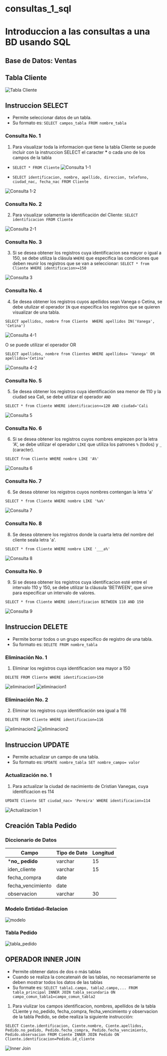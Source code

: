 # consultas_1_sql
#  Introduccion a las consultas a una BD usando SQL

## Base de Datos: Ventas
## Tabla Cliente

![Tabla Cliente](tabla_cliente.png "Tabla Cliente")

## Instruccion SELECT
- Permite seleccionar datos de un tabla.
- Su formato es: `SELECT campos_tabla FROM nombre_tabla`

### Consulta No. 1
1. Para visualizar toda la informacion que tiene la tabla Cliente se puede incluir con la instruccion SELECT el caracter **\*** o cada uno de los campos de la tabla

- `SELECT * FROM Cliente`
![Consulta 1-1](consulta1_1.png "Consulta 1-1")

- `SELECT identificacion, nombre, apellido, direccion, telefono, ciudad_nac, fecha_nac FROM Cliente`

![Consulta 1-2](consulta1_2.png "Consulta 1-2")


### Consulta No. 2

2. Para visualizar solamente la identificación del Cliente: `SELECT identificacion FROM Cliente`

![Consulta 2-1](consulta2_1.png "Consulta 2-1")

### Consulta No. 3
3. Si se desea obtener los registros cuya identificacion sea mayor o igual a 150, se debe utiliza la clásula `WHERE` que especifica las condiciones que deben reunir los registros que se van a seleccionar: `SELECT * from Cliente WHERE identificacion>=150`


![Consulta 3](consulta3.png "Consulta 3")

###  Consulta No. 4
4. Se desea obtener los registros cuyos apellidos sean Vanega o Cetina, se debe utulizar el operador `IN` que especifica los registros que se quieren  visualizar de una tabla.

`SELECT apellidos, nombre from Cliente  WHERE apellidos IN('Vanega', 'Cetina')`

![Consulta 4-1](consulta4_1.png "Consulta 4-1")


O se puede utilizar el operador OR

`SELECT apellidos, nombre from Clientes WHERE apellidos= 'Vanega' OR apellidos='Cetina'`

![Consulta 4-2](consulta4_2.png "Consulta 4-2")



###  Consulta No. 5
5. Se desea obtener los registros cuya identificación sea menor de 110 y la ciudad sea Cali, se debe utilizar el operador `AND`

`SELECT * from Cliente WHERE identificacion<=120 AND ciudad='Cali`

![Consulta 5](consulta5.png "Consulta 5")


###  Consulta No. 6
6. Si se desea obtener los registros cuyos nombres empiezen por la letra 'A', se debe utilizar el operador `LIKE` que utiliza los patrones `%` (todos) y `_` (caracter).

`SELECT from Cliente WHERE nombre LIKE 'A%'`

![Consulta 6](consulta6.png "Consulta 6")

###  Consulta No. 7
6. Se desea obtener los reigstros cuyos nombres contengan la letra 'a'


`SELECT * from Cliente WHERE nombre LIKE '%a%'`

![Consulta 7](consulta7.png "Consulta 7")

### Consulta No. 8

8. Se desea obtenere los registros donde la cuarta letra del nombre del cliente seala letra 'a'.

`SELECT * from Cliente WHERE nombre LIKE '___a%'`

![Consulta 8](consulta8.png "Consulta 8")


### Consulta No. 9

9. Si se desea obtener los registros cuya identificacion  esté entre el intervalo 110 y 150, se debe utilizar la cláusula 'BETWEEN', que sirve para especificar un intervalo de valores.

`SELECT * from Cliente WHERE identificacion BETWEEN 110 AND 150`

![Consulta 9](consulta9.png "Consulta 9")

## Instruccion DELETE
- Permite borrar todos o un grupo específico de registro de una tabla.
- Su formato es: `DELETE FROM nombre_tabla`

### Eliminación No. 1

1. Eliminar los registros cuya identificacion sea mayor a 150

`DELETE FROM Cliente WHERE identificacion>150`

![eliminacion1](eliminacion1.png "eliminacion1")
![eliminacion1](eliminacion1-1.png "eliminacion1")


### Eliminación No. 2

2. Eliminar los registros cuya identificación sea igual a 116

`DELETE FROM Cliente WHERE identificacion=116`

![eliminacion2](eliminacion2-1.png "eliminacion2")
![eliminacion2](eliminacion2-2.png "eliminacion2")



## Instruccion UPDATE
- Permite actualizar un campo de una tabla.
- Su formato es: `UPDATE nombre_tabla SET nombre_campo= valor`

### Actualización no. 1

1. Para actualizar la ciudad de nacimiento de Cristian Vanegas, cuya identificacion es 114

`UPDATE Cliente SET ciudad_nac= 'Pereira' WHERE identificacion=114`

![Actualizacion 1](actualizacion1.png "Actualizacion 1")



## Creación Tabla Pedido
### Diccionario de Datos
|Campo|Tipo de Dato|Longitud|
|-----|------------|--------|
|***no_ pedido**|varchar|15|
|iden_cliente|varchar|15|
|fecha_compra|date||
|fecha_vencimiento|date||
|observacion|varchar|30|


### Modelo Entidad-Relacion

![modelo](modelo.png "modelo")


### Tabla Pedido
![tabla_pedido](tabla_pedido.png "tabla_pedido")

## OPERADOR INNER JOIN
- Permite obtener datos de dos o más tablas
- Cuando se realiza la concatenaiń de las tablas, no necesariamente se deben mostrar todos los datos de las tablas
- Su formate es:
`SELECT tabla1.campo, tabla2.campo,... FROM tabla_principal INNER JOIN tabla_secundaria ON campo_comun_tabla1=campo_comun_tabla2`

1. Para viulizar los campos identificacion, nombres, apellidos de la tabla CLiente y no_pedido, fecha_compra, fecha_vencimiento y observacion de la tabla Pedido, se debe realiza la siguiente instrucción:

`SELECT Ciente.identificacion, Ciente.nombre, Ciente.apellidos, Pedido.no_pedido, Pedido.fecha_compra, Pedido.fecha_vencimiento, Pedido.observacion FROM Ciente INNER JOIN Pedido ON Cliente.identificacion=Pedido.id_cliente`

![Inner Join](innerjoin1.png "Inner Join")
